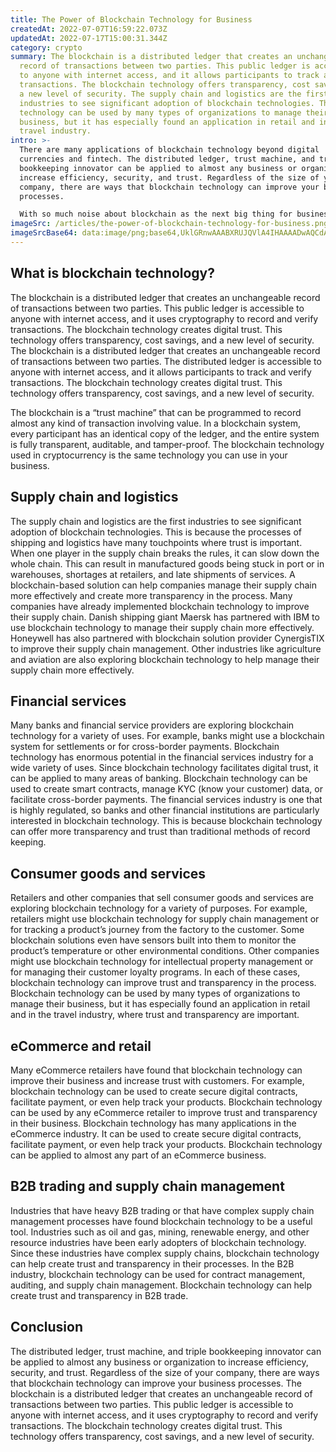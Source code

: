 ```yaml
---
title: The Power of Blockchain Technology for Business
createdAt: 2022-07-07T16:59:22.073Z
updatedAt: 2022-07-17T15:00:31.344Z
category: crypto
summary: The blockchain is a distributed ledger that creates an unchangeable
  record of transactions between two parties. This public ledger is accessible
  to anyone with internet access, and it allows participants to track and verify
  transactions. The blockchain technology offers transparency, cost savings, and
  a new level of security. The supply chain and logistics are the first
  industries to see significant adoption of blockchain technologies. The
  technology can be used by many types of organizations to manage their
  business, but it has especially found an application in retail and in the
  travel industry.
intro: >-
  There are many applications of blockchain technology beyond digital
  currencies and fintech. The distributed ledger, trust machine, and triple
  bookkeeping innovator can be applied to almost any business or organization to
  increase efficiency, security, and trust. Regardless of the size of your
  company, there are ways that blockchain technology can improve your business
  processes.

  With so much noise about blockchain as the next big thing for businesses, it’s natural for companies to ask if this is something they should explore. After all, it seems like every press release mentions “blockchain” these days. But what exactly is a blockchain? And how could it help your business? It might not be as new as you think. Let’s take a look at how businesses around the world are using blockchain technology to build trust and transparency in their processes.
imageSrc: /articles/the-power-of-blockchain-technology-for-business.png
imageSrcBase64: data:image/png;base64,UklGRnwAAABXRUJQVlA4IHAAAADwAQCdASoKAAoAAUAmJbACdAEO5lFS5cAA/vll/+dlB8B/v+n9/pPkz1ca/sHX3Mzx7SDAPD0kG3MWUgh2MSnkRop6xML5Rvt2H+V2bGtz2PaYtK4zt78/uwjw2gd/9Tpl1zT0dJk6XPtnnfoGAAAA
---
```


## What is blockchain technology?

The blockchain is a distributed ledger that creates an unchangeable record of transactions between two parties. This public ledger is accessible to anyone with internet access, and it uses cryptography to record and verify transactions. The blockchain technology creates digital trust. This technology offers transparency, cost savings, and a new level of security. The blockchain is a distributed ledger that creates an unchangeable record of transactions between two parties. The distributed ledger is accessible to anyone with internet access, and it allows participants to track and verify transactions. The blockchain technology creates digital trust. This technology offers transparency, cost savings, and a new level of security.

The blockchain is a “trust machine” that can be programmed to record almost any kind of transaction involving value. In a blockchain system, every participant has an identical copy of the ledger, and the entire system is fully transparent, auditable, and tamper-proof. The blockchain technology used in cryptocurrency is the same technology you can use in your business.

## Supply chain and logistics

The supply chain and logistics are the first industries to see significant adoption of blockchain technologies. This is because the processes of shipping and logistics have many touchpoints where trust is important. When one player in the supply chain breaks the rules, it can slow down the whole chain. This can result in manufactured goods being stuck in port or in warehouses, shortages at retailers, and late shipments of services. A blockchain-based solution can help companies manage their supply chain more effectively and create more transparency in the process. Many companies have already implemented blockchain technology to improve their supply chain. Danish shipping giant Maersk has partnered with IBM to use blockchain technology to manage their supply chain more effectively. Honeywell has also partnered with blockchain solution provider CynergisTIX to improve their supply chain management. Other industries like agriculture and aviation are also exploring blockchain technology to help manage their supply chain more effectively.

## Financial services

Many banks and financial service providers are exploring blockchain technology for a variety of uses. For example, banks might use a blockchain system for settlements or for cross-border payments. Blockchain technology has enormous potential in the financial services industry for a wide variety of uses. Since blockchain technology facilitates digital trust, it can be applied to many areas of banking. Blockchain technology can be used to create smart contracts, manage KYC (know your customer) data, or facilitate cross-border payments. The financial services industry is one that is highly regulated, so banks and other financial institutions are particularly interested in blockchain technology. This is because blockchain technology can offer more transparency and trust than traditional methods of record keeping.

## Consumer goods and services

Retailers and other companies that sell consumer goods and services are exploring blockchain technology for a variety of purposes. For example, retailers might use blockchain technology for supply chain management or for tracking a product’s journey from the factory to the customer. Some blockchain solutions even have sensors built into them to monitor the product’s temperature or other environmental conditions. Other companies might use blockchain technology for intellectual property management or for managing their customer loyalty programs. In each of these cases, blockchain technology can improve trust and transparency in the process. Blockchain technology can be used by many types of organizations to manage their business, but it has especially found an application in retail and in the travel industry, where trust and transparency are important.

## eCommerce and retail

Many eCommerce retailers have found that blockchain technology can improve their business and increase trust with customers. For example, blockchain technology can be used to create secure digital contracts, facilitate payment, or even help track your products. Blockchain technology can be used by any eCommerce retailer to improve trust and transparency in their business. Blockchain technology has many applications in the eCommerce industry. It can be used to create secure digital contracts, facilitate payment, or even help track your products. Blockchain technology can be applied to almost any part of an eCommerce business.

## B2B trading and supply chain management

Industries that have heavy B2B trading or that have complex supply chain management processes have found blockchain technology to be a useful tool. Industries such as oil and gas, mining, renewable energy, and other resource industries have been early adopters of blockchain technology. Since these industries have complex supply chains, blockchain technology can help create trust and transparency in their processes. In the B2B industry, blockchain technology can be used for contract management, auditing, and supply chain management. Blockchain technology can help create trust and transparency in B2B trade.

## Conclusion

The distributed ledger, trust machine, and triple bookkeeping innovator can be applied to almost any business or organization to increase efficiency, security, and trust. Regardless of the size of your company, there are ways that blockchain technology can improve your business processes. The blockchain is a distributed ledger that creates an unchangeable record of transactions between two parties. This public ledger is accessible to anyone with internet access, and it uses cryptography to record and verify transactions. The blockchain technology creates digital trust. This technology offers transparency, cost savings, and a new level of security.
